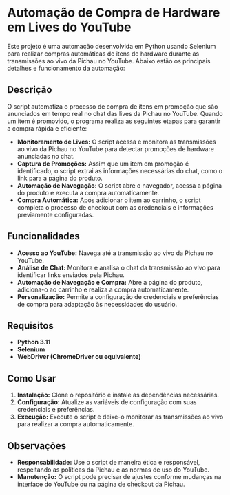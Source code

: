 # **Automação de Compra de Hardware em Lives do YouTube**

Este projeto é uma automação desenvolvida em Python usando Selenium para realizar compras automáticas de itens de hardware durante as transmissões ao vivo da Pichau no YouTube.
Abaixo estão os principais detalhes e funcionamento da automação:

## **Descrição**

O script automatiza o processo de compra de itens em promoção que são anunciados em tempo real no chat das lives da Pichau no YouTube. Quando um item é promovido, o programa realiza as seguintes etapas para garantir a compra rápida e eficiente:

- **Monitoramento de Lives:** O script acessa e monitora as transmissões ao vivo da Pichau no YouTube para detectar promoções de hardware anunciadas no chat.
- **Captura de Promoções:** Assim que um item em promoção é identificado, o script extrai as informações necessárias do chat, como o link para a página do produto.
- **Automação de Navegação:** O script abre o navegador, acessa a página do produto e executa a compra automaticamente.
- **Compra Automática:** Após adicionar o item ao carrinho, o script completa o processo de checkout com as credenciais e informações previamente configuradas.

## **Funcionalidades**

- **Acesso ao YouTube:** Navega até a transmissão ao vivo da Pichau no YouTube.
- **Análise de Chat:** Monitora e analisa o chat da transmissão ao vivo para identificar links enviados pela Pichau.
- **Automação de Navegação e Compra:** Abre a página do produto, adiciona-o ao carrinho e realiza a compra automaticamente.
- **Personalização:** Permite a configuração de credenciais e preferências de compra para adaptação às necessidades do usuário.

## **Requisitos**

- **Python 3.11**
- **Selenium**
- **WebDriver (ChromeDriver ou equivalente)**

## **Como Usar**

1. **Instalação:** Clone o repositório e instale as dependências necessárias.
2. **Configuração:** Atualize as variáveis de configuração com suas credenciais e preferências.
3. **Execução:** Execute o script e deixe-o monitorar as transmissões ao vivo para realizar a compra automaticamente.

## **Observações**

- **Responsabilidade:** Use o script de maneira ética e responsável, respeitando as políticas da Pichau e as normas de uso do YouTube.
- **Manutenção:** O script pode precisar de ajustes conforme mudanças na interface do YouTube ou na página de checkout da Pichau.


